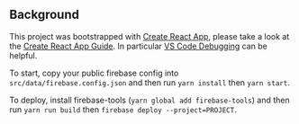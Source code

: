 ## Background
This project was bootstrapped with [Create React App](https://github.com/facebookincubator/create-react-app), please take a look at the [Create React App Guide](https://github.com/facebookincubator/create-react-app/blob/master/packages/react-scripts/template/README.md). In particular [VS Code Debugging](https://github.com/facebook/create-react-app/blob/master/packages/react-scripts/template/README.md#visual-studio-code) can be helpful.

To start, copy your public firebase config into `src/data/firebase.config.json` and then run `yarn install` then `yarn start`.

To deploy, install firebase-tools (`yarn global add firebase-tools`) and then run `yarn run build` then `firebase deploy --project=PROJECT`.
